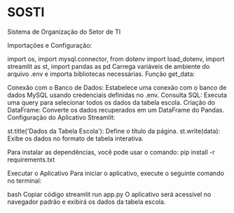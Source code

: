 # SOSTI
Sistema de Organização do Setor de TI

Importações e Configuração:

import os, import mysql.connector, from dotenv import load_dotenv, import streamlit as st, import pandas as pd
Carrega variáveis de ambiente do arquivo .env e importa bibliotecas necessárias.
Função get_data:

Conexão com o Banco de Dados: Estabelece uma conexão com o banco de dados MySQL usando credenciais definidas no .env.
Consulta SQL: Executa uma query para selecionar todos os dados da tabela escola.
Criação do DataFrame: Converte os dados recuperados em um DataFrame do Pandas.
Configuração do Aplicativo Streamlit:

st.title('Dados da Tabela Escola'): Define o título da página.
st.write(data): Exibe os dados no formato de tabela interativa.

Para instalar as dependências, você pode usar o comando:
pip install -r requirements.txt


Executar o Aplicativo
Para iniciar o aplicativo, execute o seguinte comando no terminal:

bash
Copiar código
streamlit run app.py
O aplicativo será acessível no navegador padrão e exibirá os dados da tabela escola.